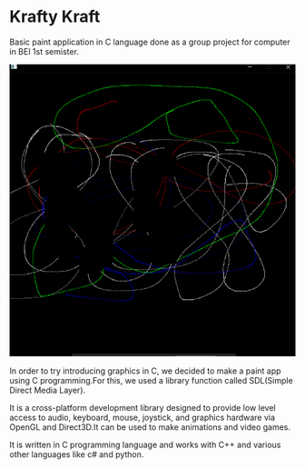 # Krafty Kraft

Basic paint application in C language done as a group project for computer in BEI 1st semister.

![Alt text](demo.png)

In order to try introducing graphics in C, we decided to make a paint app using C programming.For this, we used a library function called SDL(Simple Direct Media Layer).

It is a cross-platform development library designed to provide low level access to audio, keyboard, mouse, joystick, and graphics hardware via OpenGL and Direct3D.It can be used to make animations and video games.

It is written in C programming language and works with C++ and various other languages like c# and python.
